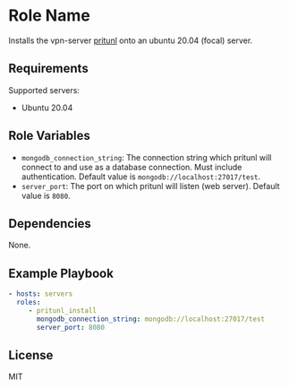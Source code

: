 Role Name
=========

Installs the vpn-server [pritunl](https://pritunl.com/) onto an ubuntu 20.04 (focal) server.

Requirements
------------

Supported servers:
* Ubuntu 20.04

Role Variables
--------------

* `mongodb_connection_string`: The connection string which pritunl will connect to and use as a database connection. Must include authentication. Default value is `mongodb://localhost:27017/test`.
* `server_port`: The port on which pritunl will listen (web server). Default value is `8080`. 

Dependencies
------------

None.

Example Playbook
----------------

```yaml
- hosts: servers
  roles:
     - pritunl_install
       mongodb_connection_string: mongodb://localhost:27017/test
       server_port: 8080
```

License
-------

MIT
